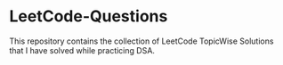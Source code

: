 # LeetCode-Questions
This repository contains the collection of LeetCode TopicWise Solutions that I have solved while practicing DSA. 
